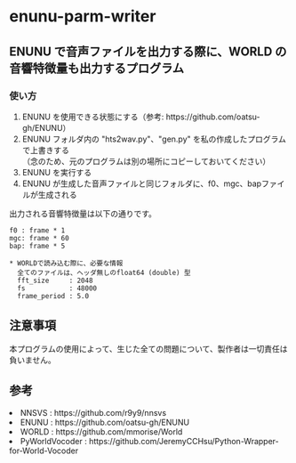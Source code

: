 # enunu-parm-writer
<h2>ENUNU で音声ファイルを出力する際に、WORLD の音響特徴量も出力するプログラム</h2>

<h3>使い方</h3>
<ol>
<li>ENUNU を使用できる状態にする（参考: https://github.com/oatsu-gh/ENUNU）</li>
<li>ENUNU フォルダ内の "hts2wav.py"、"gen.py" を私の作成したプログラムで上書きする
	<br>（念のため、元のプログラムは別の場所にコピーしておいてください）</li>
<li>ENUNU を実行する</li>
<li>ENUNU が生成した音声ファイルと同じフォルダに、f0、mgc、bapファイルが生成される</li>
</ol>

<p>出力される音響特徴量は以下の通りです。</p>

	f0 : frame * 1
	mgc: frame * 60
	bap: frame * 5
	
	* WORLDで読み込む際に、必要な情報
	  全てのファイルは、ヘッダ無しのfloat64 (double) 型
	  fft_size     : 2048 
	  fs           : 48000
	  frame_period : 5.0

<h2>注意事項</h2>
本プログラムの使用によって、生じた全ての問題について、製作者は一切責任は負いません。

<h2>参考</h2>
<li>NNSVS          : https://github.com/r9y9/nnsvs </li>	
<li>ENUNU          : https://github.com/oatsu-gh/ENUNU </li>
<li>WORLD          : https://github.com/mmorise/World </li>
<li>PyWorldVocoder : https://github.com/JeremyCCHsu/Python-Wrapper-for-World-Vocoder </li>
